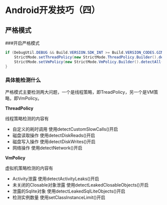 # Android开发技巧（四）

## 严格模式

###开启严格模式

```java
if (DebugUtil.DEBUG && Build.VERSION.SDK_INT >= Build.VERSION_CODES.GINGERBREAD) {
    StrictMode.setThreadPolicy(new StrictMode.ThreadPolicy.Builder().detectAll().penaltyLog().build());
    StrictMode.setVmPolicy(new StrictMode.VmPolicy.Builder().detectAll().penaltyLog().build());
}
```

### 具体能检测什么

严格模式主要检测两大问题，一个是线程策略，即TreadPolicy，另一个是VM策略，即VmPolicy。

**ThreadPolicy**

线程策略检测的内容有

* 自定义的耗时调用 使用detectCustomSlowCalls()开启
* 磁盘读取操作 使用detectDiskReads()开启
* 磁盘写入操作 使用detectDiskWrites()开启
* 网络操作 使用detectNetwork()开启


**VmPolicy**

虚拟机策略检测的内容有

* Activity泄露 使用detectActivityLeaks()开启
* 未关闭的Closable对象泄露 使用detectLeakedClosableObjects()开启
* 泄露的Sqlite对象 使用detectLeakedSqlLiteObjects()开启
* 检测实例数量 使用setClassInstanceLimit()开启
